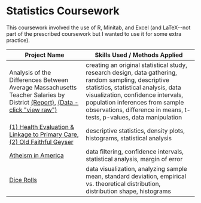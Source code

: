 # Statistics Coursework

This coursework involved the use of R, Minitab, and Excel (and LaTeX--not part of the prescribed coursework but I wanted to use it for some extra practice).

| Project Name | Skills Used / Methods Applied |
| --- | --- |
| Analysis of the Differences Between Average Massachusetts Teacher Salaries by District [(Report)](https://github.com/mwdemos/Data-Analysis-Portfolio/blob/main/Statistics%20Coursework/Demos_Project.pdf),  [(Data - click "view raw")](https://github.com/mwdemos/Data-Analysis-Portfolio/blob/main/Statistics%20Coursework/Demos_Project%20Data%20teacher%20salaries.xlsx) | creating an original statistical study, research design, data gathering, random sampling, descriptive statistics, statistical analysis, data visualization, confidence intervals, population inferences from sample observations, difference in means, t-tests, p-values, data manipulation |
| [(1) Health Evaluation & Linkage to Primary Care, (2) Old Faithful Geyser](https://github.com/mwdemos/Data-Analysis-Portfolio/blob/main/Statistics%20Coursework/Demos_Hw1R.pdf) | descriptive statistics, density plots, histograms, statistical analysis |
| [Atheism in America](https://github.com/mwdemos/Data-Analysis-Portfolio/blob/main/Statistics%20Coursework/Demos_HW7_part_2.pdf) | data filtering, confidence intervals, statistical analysis, margin of error |
| [Dice Rolls](https://github.com/mwdemos/Data-Analysis-Portfolio/blob/main/Statistics%20Coursework/Demos_HW5%20Q1.pdf) | data visualization, analyzing sample mean, standard deviation, empirical vs. theoretical distribution, distribution shape, histograms |
